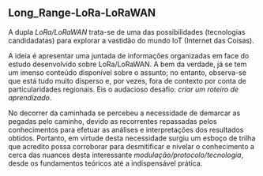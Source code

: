 ## Long_Range-LoRa-LoRaWAN

A dupla *LoRa/LoRaWAN* trata-se de uma das possibilidades (tecnologias candidadatas) para explorar a vastidão do mundo IoT (Internet  das Coisas). 

A ideia é apresentar uma juntada de informações organizadas em face do estudo desenvolvido sobre LoRa/LoRaWAN. A bem da verdade, já se tem um imenso conteúdo disponível sobre o assunto; no entanto, observa-se que está tudo muito disperso e, por vezes, fora de contexto por conta de particularidades regionais. Eis o audacioso desafio: *criar um roteiro de aprendizado*.

No decorrer da caminhada se percebeu a necessidade de demarcar as pegadas pelo caminho, devido as recorrentes repassadas pelos conhecimentos para efetuar as análises e interpretações dos resultados obtidos. Portanto, em virtude desta necessidade surgiu um esboço de trilha que acredito possa corroborar para desmitificar e nivelar o conhecimento a cerca das nuances desta interessante *modulação/protocolo/tecnologia*, desde os fundamentos teóricos até a indispensável prática.  
